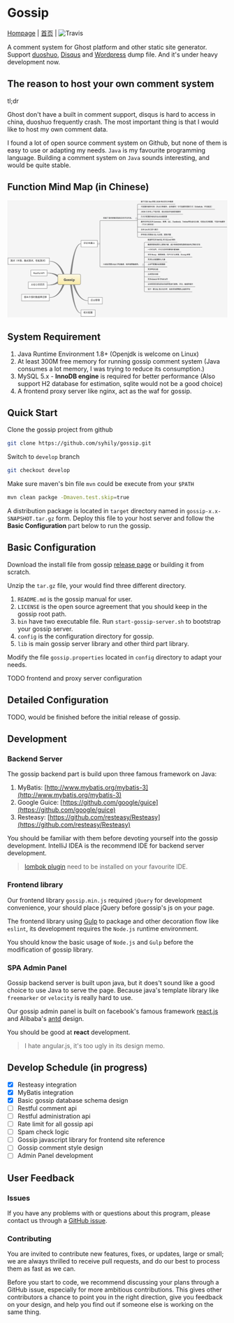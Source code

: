 # Gossip

[Hompage](https://syhily.github.io/gossip) | [首页](https://syhily.github.io/gossip) | ![Travis](https://api.travis-ci.org/syhily/gossip.svg?branch=master)

A comment system for Ghost platform and other static site generator. Support [duoshuo](http://duoshuo.com),
[Disqus](https://disqus.com) and [Wordpress](https://wordpress.org) dump file. And it's under heavy development now.

## The reason to host your own comment system

tl;dr

Ghost don't have a built in comment support, disqus is hard to access in china, duoshuo frequently crash.
The most important thing is that I would like to host my own comment data.

I found a lot of open source comment system on Github, but none of them is easy to use or adapting my needs.
`Java` is my favourite programming language. Building a comment system on `Java` sounds interesting, and would be quite stable.

## Function Mind Map (in Chinese)

![Architecture](/docs/images/FunctionMap.jpg)

## System Requirement

1. Java Runtime Environment 1.8+ (Openjdk is welcome on Linux)
2. At least 300M free memory for running gossip comment system (Java consumes a lot memory, I was trying to reduce its consumption.)
3. MySQL 5.x - **InnoDB engine** is required for better performance (Also support H2 database for estimation, sqlite would not be a good choice)
4. A frontend proxy server like nginx, act as the waf for gossip.

## Quick Start

Clone the gossip project from github

```bash
git clone https://github.com/syhily/gossip.git
```

Switch to `develop` branch

```bash
git checkout develop
```

Make sure maven's bin file `mvn` could be execute from your `$PATH`

```bash
mvn clean packge -Dmaven.test.skip=true
```

A distribution package is located in `target` directory named in `gossip-x.x-SNAPSHOT.tar.gz` form.
Deploy this file to your host server and follow the **Basic Configuration** part below to run the gossip.

## Basic Configuration

Download the install file from gossip [release page](https://github.com/syhily/gossip/releases) or building it from scratch.

Unzip the `tar.gz` file, your would find three different directory.

1. `README.md` is the gossip manual for user.
2. `LICENSE` is the open source agreement that you should keep in the gossip root path.
3. `bin` have two executable file. Run `start-gossip-server.sh` to bootstrap your gossip server.
4. `config` is the configuration directory for gossip.
5. `lib` is main gossip server library and other third part library.

Modify the file `gossip.properties` located in `config` directory to adapt your needs.

TODO frontend and proxy server configuration

## Detailed Configuration

TODO, would be finished before the initial release of gossip.

## Development

### Backend Server

The gossip backend part is build upon three famous framework on Java:

1. MyBatis: [http://www.mybatis.org/mybatis-3](http://www.mybatis.org/mybatis-3)
2. Google Guice: [https://github.com/google/guice](https://github.com/google/guice)
3. Resteasy: [https://github.com/resteasy/Resteasy](https://github.com/resteasy/Resteasy)

You should be familiar with them before devoting yourself into the gossip development. IntelliJ IDEA is the recommend IDE for
backend server development.

> [lombok plugin](https://projectlombok.org/) need to be installed on your favourite IDE.

### Frontend library

Our frontend library `gossip.min.js` required `jQuery` for development convenience, your should place jQuery before gossip's js
on your page.

The frontend library using [Gulp](http://gulpjs.com/) to package and other decoration flow like `eslint`, its development
requires the `Node.js` runtime environment.

You should know the basic usage of `Node.js` and `Gulp` before the modification of gossip library.

### SPA Admin Panel

Gossip backend server is built upon java, but it does't sound like a good choice to use Java to serve the page. Because
java's template library like `freemarker` or `velocity` is really hard to use.

Our gossip admin panel is built on facebook's famous framework [react.js](https://facebook.github.io/react/)
and Alibaba's [antd](https://github.com/ant-design/ant-design) design.

You should be good at **react** development.

> I hate angular.js, it's too ugly in its design memo.

## Develop Schedule (in progress)

- [x] Resteasy integration
- [x] MyBatis integration
- [x] Basic gossip database schema design
- [ ] Restful comment api
- [ ] Restful administration api
- [ ] Rate limit for all gossip api
- [ ] Spam check logic
- [ ] Gossip javascript library for frontend site reference
- [ ] Gossip comment style design
- [ ] Admin Panel development

## User Feedback

### Issues

If you have any problems with or questions about this program, please contact us through a [GitHub issue](https://github.com/syhily/gossip/issues).

### Contributing

You are invited to contribute new features, fixes, or updates, large or small; we are always thrilled to receive pull requests,
and do our best to process them as fast as we can.

Before you start to code, we recommend discussing your plans through a GitHub issue, especially for more ambitious contributions.
This gives other contributors a chance to point you in the right direction, give you feedback on your design,
and help you find out if someone else is working on the same thing.
